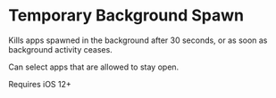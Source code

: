 # Temporary Background Spawn

Kills apps spawned in the background after 30 seconds, or as soon as background activity ceases.

Can select apps that are allowed to stay open.

Requires iOS 12+
